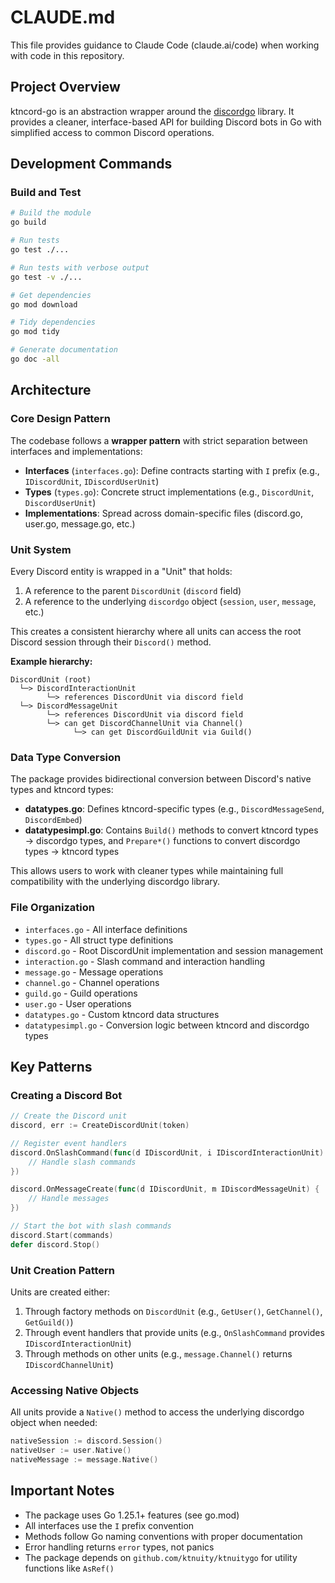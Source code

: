 # CLAUDE.md

This file provides guidance to Claude Code (claude.ai/code) when working with code in this repository.

## Project Overview

ktncord-go is an abstraction wrapper around the [discordgo](https://github.com/bwmarrin/discordgo) library. It provides a cleaner, interface-based API for building Discord bots in Go with simplified access to common Discord operations.

## Development Commands

### Build and Test
```bash
# Build the module
go build

# Run tests
go test ./...

# Run tests with verbose output
go test -v ./...

# Get dependencies
go mod download

# Tidy dependencies
go mod tidy

# Generate documentation
go doc -all
```

## Architecture

### Core Design Pattern

The codebase follows a **wrapper pattern** with strict separation between interfaces and implementations:

- **Interfaces** (`interfaces.go`): Define contracts starting with `I` prefix (e.g., `IDiscordUnit`, `IDiscordUserUnit`)
- **Types** (`types.go`): Concrete struct implementations (e.g., `DiscordUnit`, `DiscordUserUnit`)
- **Implementations**: Spread across domain-specific files (discord.go, user.go, message.go, etc.)

### Unit System

Every Discord entity is wrapped in a "Unit" that holds:
1. A reference to the parent `DiscordUnit` (`discord` field)
2. A reference to the underlying `discordgo` object (`session`, `user`, `message`, etc.)

This creates a consistent hierarchy where all units can access the root Discord session through their `Discord()` method.

**Example hierarchy:**
```
DiscordUnit (root)
  └─> DiscordInteractionUnit
        └─> references DiscordUnit via discord field
  └─> DiscordMessageUnit
        └─> references DiscordUnit via discord field
        └─> can get DiscordChannelUnit via Channel()
              └─> can get DiscordGuildUnit via Guild()
```

### Data Type Conversion

The package provides bidirectional conversion between Discord's native types and ktncord types:

- **datatypes.go**: Defines ktncord-specific types (e.g., `DiscordMessageSend`, `DiscordEmbed`)
- **datatypesimpl.go**: Contains `Build()` methods to convert ktncord types → discordgo types, and `Prepare*()` functions to convert discordgo types → ktncord types

This allows users to work with cleaner types while maintaining full compatibility with the underlying discordgo library.

### File Organization

- `interfaces.go` - All interface definitions
- `types.go` - All struct type definitions
- `discord.go` - Root DiscordUnit implementation and session management
- `interaction.go` - Slash command and interaction handling
- `message.go` - Message operations
- `channel.go` - Channel operations
- `guild.go` - Guild operations
- `user.go` - User operations
- `datatypes.go` - Custom ktncord data structures
- `datatypesimpl.go` - Conversion logic between ktncord and discordgo types

## Key Patterns

### Creating a Discord Bot

```go
// Create the Discord unit
discord, err := CreateDiscordUnit(token)

// Register event handlers
discord.OnSlashCommand(func(d IDiscordUnit, i IDiscordInteractionUnit) {
    // Handle slash commands
})

discord.OnMessageCreate(func(d IDiscordUnit, m IDiscordMessageUnit) {
    // Handle messages
})

// Start the bot with slash commands
discord.Start(commands)
defer discord.Stop()
```

### Unit Creation Pattern

Units are created either:
1. Through factory methods on `DiscordUnit` (e.g., `GetUser()`, `GetChannel()`, `GetGuild()`)
2. Through event handlers that provide units (e.g., `OnSlashCommand` provides `IDiscordInteractionUnit`)
3. Through methods on other units (e.g., `message.Channel()` returns `IDiscordChannelUnit`)

### Accessing Native Objects

All units provide a `Native()` method to access the underlying discordgo object when needed:
```go
nativeSession := discord.Session()
nativeUser := user.Native()
nativeMessage := message.Native()
```

## Important Notes

- The package uses Go 1.25.1+ features (see go.mod)
- All interfaces use the `I` prefix convention
- Methods follow Go naming conventions with proper documentation
- Error handling returns `error` types, not panics
- The package depends on `github.com/ktnuity/ktnuitygo` for utility functions like `AsRef()`
